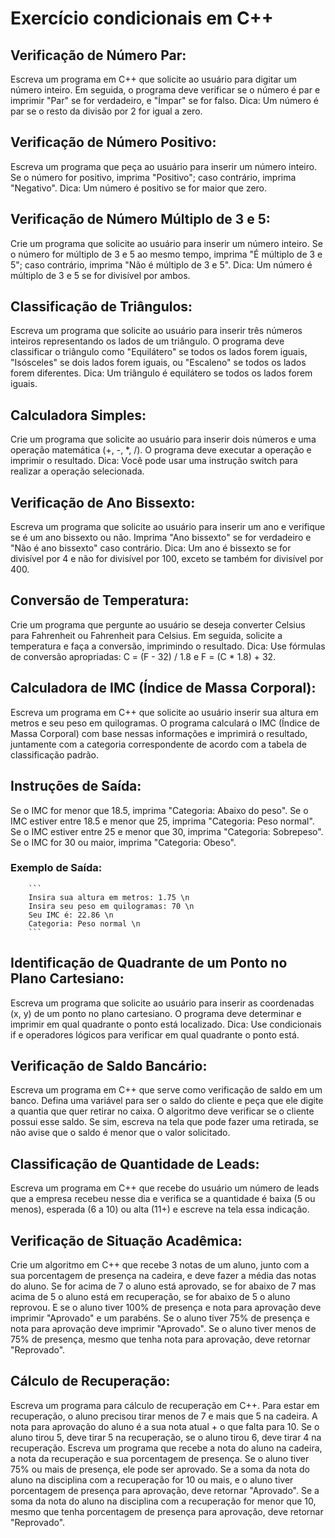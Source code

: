 # Exercício condicionais em C++

## Verificação de Número Par:
 Escreva um programa em C++ que solicite ao usuário para digitar um número inteiro. Em seguida, o programa deve verificar se o número é par e imprimir "Par" se for verdadeiro, e "Ímpar" se for falso. Dica: Um número é par se o resto da divisão por 2 for igual a zero.
## Verificação de Número Positivo:
 Escreva um programa que peça ao usuário para inserir um número inteiro. Se o número for positivo, imprima "Positivo"; caso contrário, imprima "Negativo". Dica: Um número é positivo se for maior que zero.
## Verificação de Número Múltiplo de 3 e 5:
 Crie um programa que solicite ao usuário para inserir um número inteiro. Se o número for múltiplo de 3 e 5 ao mesmo tempo, imprima "É múltiplo de 3 e 5"; caso contrário, imprima "Não é múltiplo de 3 e 5". Dica: Um número é múltiplo de 3 e 5 se for divisível por ambos.
## Classificação de Triângulos: 
Escreva um programa que solicite ao usuário para inserir três números inteiros representando os lados de um triângulo. O programa deve classificar o triângulo como "Equilátero" se todos os lados forem iguais, "Isósceles" se dois lados forem iguais, ou "Escaleno" se todos os lados forem diferentes. Dica: Um triângulo é equilátero se todos os lados forem iguais.
## Calculadora Simples:
Crie um programa que solicite ao usuário para inserir dois números e uma operação matemática (+, -, *, /). O programa deve executar a operação e imprimir o resultado. Dica: Você pode usar uma instrução switch para realizar a operação selecionada.
## Verificação de Ano Bissexto:
Escreva um programa que solicite ao usuário para inserir um ano e verifique se é um ano bissexto ou não. Imprima "Ano bissexto" se for verdadeiro e "Não é ano bissexto" caso contrário. Dica: Um ano é bissexto se for divisível por 4 e não for divisível por 100, exceto se também for divisível por 400.
## Conversão de Temperatura: 
Crie um programa que pergunte ao usuário se deseja converter Celsius para Fahrenheit ou Fahrenheit para Celsius. Em seguida, solicite a temperatura e faça a conversão, imprimindo o resultado. Dica: Use fórmulas de conversão apropriadas: C = (F - 32) / 1.8 e F = (C * 1.8) + 32.
## Calculadora de IMC (Índice de Massa Corporal): 
Escreva um programa em C++ que solicite ao usuário inserir sua altura em metros e seu peso em quilogramas. O programa calculará o IMC (Índice de Massa Corporal) com base nessas informações e imprimirá o resultado, juntamente com a categoria correspondente de acordo com a tabela de classificação padrão.
## Instruções de Saída:
Se o IMC for menor que 18.5, imprima "Categoria: Abaixo do peso".
Se o IMC estiver entre 18.5 e menor que 25, imprima "Categoria: Peso normal".
Se o IMC estiver entre 25 e menor que 30, imprima "Categoria: Sobrepeso".
Se o IMC for 30 ou maior, imprima "Categoria: Obeso".

### Exemplo de Saída:
        ```
        Insira sua altura em metros: 1.75 \n
        Insira seu peso em quilogramas: 70 \n
        Seu IMC é: 22.86 \n
        Categoria: Peso normal \n
        ```

## Identificação de Quadrante de um Ponto no Plano Cartesiano: 
Escreva um programa que solicite ao usuário para inserir as coordenadas (x, y) de um ponto no plano cartesiano. O programa deve determinar e imprimir em qual quadrante o ponto está localizado. Dica: Use condicionais if e operadores lógicos para verificar em qual quadrante o ponto está. 
## Verificação de Saldo Bancário: 
Escreva um programa em C++ que serve como verificação de saldo em um banco. Defina uma variável para ser o saldo do cliente e peça que ele digite a quantia que quer retirar no caixa. O algoritmo deve verificar se o cliente possui esse saldo. Se sim, escreva na tela que pode fazer uma retirada, se não avise que o saldo é menor que o valor solicitado.
## Classificação de Quantidade de Leads: 
Escreva um programa em C++ que recebe do usuário um número de leads que a empresa recebeu nesse dia e verifica se a quantidade é baixa (5 ou menos), esperada (6 a 10) ou alta (11+) e escreve na tela essa indicação.

## Verificação de Situação Acadêmica: 
Crie um algoritmo em C++ que recebe 3 notas de um aluno, junto com a sua porcentagem de presença na cadeira, e deve fazer a média das notas do aluno. Se for acima de 7 o aluno está aprovado, se for abaixo de 7 mas acima de 5 o aluno está em recuperação, se for abaixo de 5 o aluno reprovou. E se o aluno tiver 100% de presença e nota para aprovação deve imprimir "Aprovado" e um parabéns. Se o aluno tiver 75% de presença e nota para aprovação deve imprimir "Aprovado". Se o aluno tiver menos de 75% de presença, mesmo que tenha nota para aprovação, deve retornar "Reprovado".


## Cálculo de Recuperação: 
Escreva um programa para cálculo de recuperação em C++. Para estar em recuperação, o aluno precisou tirar menos de 7 e mais que 5 na cadeira. A nota para aprovação do aluno é a sua nota atual + o que falta para 10. Se o aluno tirou 5, deve tirar 5 na recuperação, se o aluno tirou 6, deve tirar 4 na recuperação. Escreva um programa que recebe a nota do aluno na cadeira, a nota da recuperação e sua porcentagem de presença. Se o aluno tiver 75% ou mais de presença, ele pode ser aprovado. Se a soma da nota do aluno na disciplina com a recuperação for 10 ou mais, e o aluno tiver porcentagem de presença para aprovação, deve retornar "Aprovado". Se a soma da nota do aluno na disciplina com a recuperação for menor que 10, mesmo que tenha porcentagem de presença para aprovação, deve retornar "Reprovado".
